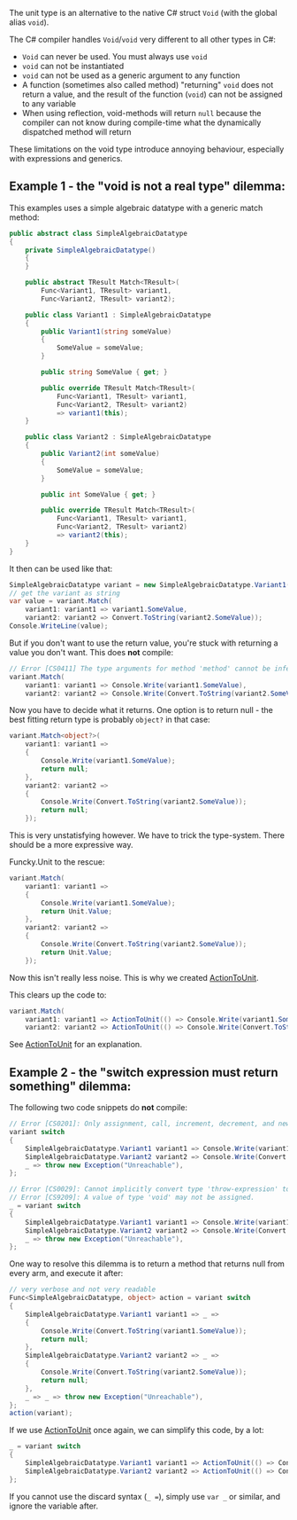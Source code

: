 The unit type is an alternative to the native C# struct `Void` (with the global alias `void`).

The C# compiler handles `Void`/`void` very different to all other types in C#:
- `Void` can never be used. You must always use `void`
- `void` can not be instantiated
- `void` can not be used as a generic argument to any function
- A function (sometimes also called method) "returning" `void` does not return a value, and the result of the function (`void`) can not be assigned to any variable
- When using reflection, void-methods will return `null` because the compiler can not know during compile-time what the dynamically dispatched method will return

These limitations on the void type introduce annoying behaviour, especially with expressions and generics.

## Example 1 - the "void is not a real type" dilemma:

This examples uses a simple algebraic datatype with a generic match method:

```csharp
public abstract class SimpleAlgebraicDatatype
{
	private SimpleAlgebraicDatatype()
	{
	}

	public abstract TResult Match<TResult>(
		Func<Variant1, TResult> variant1,
		Func<Variant2, TResult> variant2);

	public class Variant1 : SimpleAlgebraicDatatype
	{
		public Variant1(string someValue)
		{
			SomeValue = someValue;
		}

		public string SomeValue { get; }

		public override TResult Match<TResult>(
			Func<Variant1, TResult> variant1,
			Func<Variant2, TResult> variant2)
			=> variant1(this);
	}

	public class Variant2 : SimpleAlgebraicDatatype
	{
		public Variant2(int someValue)
		{
			SomeValue = someValue;
		}

		public int SomeValue { get; }

		public override TResult Match<TResult>(
			Func<Variant1, TResult> variant1,
			Func<Variant2, TResult> variant2)
			=> variant2(this);
	}
}
```

It then can be used like that:

```csharp
SimpleAlgebraicDatatype variant = new SimpleAlgebraicDatatype.Variant1("Hey");
// get the variant as string
var value = variant.Match(
	variant1: variant1 => variant1.SomeValue,
	variant2: variant2 => Convert.ToString(variant2.SomeValue));
Console.WriteLine(value);
```

But if you don't want to use the return value, you're stuck with returning a value you don't want.
This does **not** compile:

```csharp
// Error [CS0411] The type arguments for method 'method' cannot be inferred from the usage. Try specifying the type arguments explicitly.
variant.Match(
	variant1: variant1 => Console.Write(variant1.SomeValue),
	variant2: variant2 => Console.Write(Convert.ToString(variant2.SomeValue)));
```

Now you have to decide what it returns. One option is to return null - the best fitting return type is probably `object?` in that case:

```csharp
variant.Match<object?>(
	variant1: variant1 =>
	{
		Console.Write(variant1.SomeValue);
		return null;
	},
	variant2: variant2 =>
	{
		Console.Write(Convert.ToString(variant2.SomeValue));
		return null;
	});
```

This is very unstatisfying however. We have to trick the type-system. There should be a more expressive way.

Funcky.Unit to the rescue:

```csharp
variant.Match(
	variant1: variant1 =>
	{
		Console.Write(variant1.SomeValue);
		return Unit.Value;
	},
	variant2: variant2 =>
	{
		Console.Write(Convert.ToString(variant2.SomeValue));
		return Unit.Value;
	});
```

Now this isn't really less noise. This is why we created [ActionToUnit](./action-to-unit.md).

This clears up the code to:

```csharp
variant.Match(
	variant1: variant1 => ActionToUnit(() => Console.Write(variant1.SomeValue)),
	variant2: variant2 => ActionToUnit(() => Console.Write(Convert.ToString(variant2.SomeValue))));
```

See [ActionToUnit](./action-to-unit.md) for an explanation.

## Example 2 - the "switch expression must return something" dilemma:

The following two code snippets do **not** compile:

```csharp
// Error [CS0201]: Only assignment, call, increment, decrement, and new object expressions can be used as a statement.
variant switch
{
	SimpleAlgebraicDatatype.Variant1 variant1 => Console.Write(variant1.SomeValue),
	SimpleAlgebraicDatatype.Variant2 variant2 => Console.Write(Convert.ToString(variant2.SomeValue)),
	_ => throw new Exception("Unreachable"),
};

// Error [CS0029]: Cannot implicitly convert type 'throw-expression' to 'void'
// Error [CS9209]: A value of type 'void' may not be assigned.
_ = variant switch
{
	SimpleAlgebraicDatatype.Variant1 variant1 => Console.Write(variant1.SomeValue),
	SimpleAlgebraicDatatype.Variant2 variant2 => Console.Write(Convert.ToString(variant2.SomeValue)),
	_ => throw new Exception("Unreachable"),
};
```

One way to resolve this dilemma is to return a method that returns null from every arm, and execute it after:

```csharp
// very verbose and not very readable
Func<SimpleAlgebraicDatatype, object> action = variant switch
{
	SimpleAlgebraicDatatype.Variant1 variant1 => _ =>
	{
		Console.Write(Convert.ToString(variant1.SomeValue));
		return null;
	},
	SimpleAlgebraicDatatype.Variant2 variant2 => _ =>
	{
		Console.Write(Convert.ToString(variant2.SomeValue));
		return null;
	},
	_ => _ => throw new Exception("Unreachable"),
};
action(variant);
```
If we use [ActionToUnit](./action-to-unit.md) once again, we can simplify this code, by a lot:

```csharp
_ = variant switch
{
	SimpleAlgebraicDatatype.Variant1 variant1 => ActionToUnit(() => Console.Write(variant1.SomeValue)),
	SimpleAlgebraicDatatype.Variant2 variant2 => ActionToUnit(() => Console.Write(Convert.ToString(variant2.SomeValue))),
};
```

If you cannot use the discard syntax (`_ =`), simply use `var _` or similar, and ignore the variable after.
